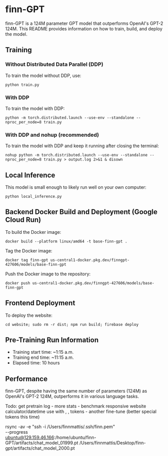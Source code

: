 # finn-GPT

finn-GPT is a 124M parameter GPT model that outperforms OpenAI's GPT-2 124M. This README provides information on how to train, build, and deploy the model.

## Training

### Without Distributed Data Parallel (DDP)

To train the model without DDP, use:

```
python train.py
```

### With DDP

To train the model with DDP:

```
python -m torch.distributed.launch --use-env --standalone --nproc_per_node=8 train.py
```

### With DDP and nohup (recommended)

To train the model with DDP and keep it running after closing the terminal:

```
nohup python -m torch.distributed.launch --use-env --standalone --nproc_per_node=8 train.py > output.log 2>&1 & disown
```

## Local Inference

This model is small enough to likely run well on your own computer:

```
python local_inference.py
```

## Backend Docker Build and Deployment (Google Cloud Run)

To build the Docker image:

```
docker build --platform linux/amd64 -t base-finn-gpt .
```

Tag the Docker image:

```
docker tag finn-gpt us-central1-docker.pkg.dev/finngpt-427606/models/base-finn-gpt
```

Push the Docker image to the repository:

```
docker push us-central1-docker.pkg.dev/finngpt-427606/models/base-finn-gpt
```

## Frontend Deployment

To deploy the website:

```
cd website; sudo rm -r dist; npm run build; firebase deploy
```

## Pre-Training Run Information

- Training start time: ~1:15 a.m.
- Training end time: ~11:15 a.m.
- Elapsed time: 10 hours

## Performance

finn-GPT, despite having the same number of parameters (124M) as OpenAI's GPT-2 124M, outperforms it in various language tasks.

Todo:
get pretrain log - more stats - benchmark
responsive website
calculator/datetime use with <calc>, <day>, <time> tokens - another fine-tune (better special tokens this time)

rsync -av -e "ssh -i /Users/finnmattis/.ssh/finn.pem" \
  --progress \
  ubuntu@129.159.46.166:/home/ubuntu/finn-GPT/artifacts/chat_model_01999.pt /Users/finnmattis/Desktop/finn-gpt/artifacts/chat_model_2000.pt